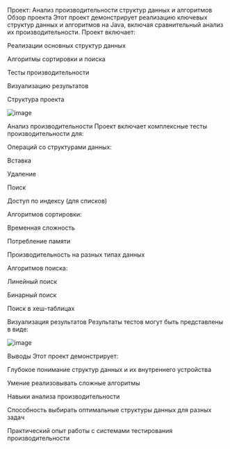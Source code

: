 Проект: Анализ производительности структур данных и алгоритмов
Обзор проекта
Этот проект демонстрирует реализацию ключевых структур данных и алгоритмов на Java, включая сравнительный анализ их производительности. Проект включает:

Реализации основных структур данных

Алгоритмы сортировки и поиска

Тесты производительности

Визуализацию результатов

Структура проекта

![image](https://github.com/user-attachments/assets/8f83858f-db98-46a0-89cb-22f08ddeac90)

Анализ производительности
Проект включает комплексные тесты производительности для:

Операций со структурами данных:

Вставка

Удаление

Поиск

Доступ по индексу (для списков)

Алгоритмов сортировки:

Временная сложность

Потребление памяти

Производительность на разных типах данных

Алгоритмов поиска:

Линейный поиск

Бинарный поиск

Поиск в хеш-таблицах

Визуализация результатов
Результаты тестов могут быть представлены в виде:

![image](https://github.com/user-attachments/assets/e810a740-c894-4f60-823d-1bcff03cafb9)

Выводы
Этот проект демонстрирует:

Глубокое понимание структур данных и их внутреннего устройства

Умение реализовывать сложные алгоритмы

Навыки анализа производительности

Способность выбирать оптимальные структуры данных для разных задач

Практический опыт работы с системами тестирования производительности
